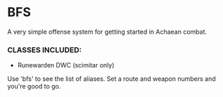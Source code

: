 # BFS
A very simple offense system for getting started in Achaean combat.

### CLASSES INCLUDED:
- Runewarden DWC (scimitar only)

Use 'bfs' to see the list of aliases. Set a route and weapon numbers and you're good to go.
